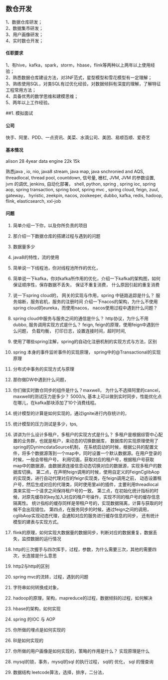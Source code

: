 ## 数仓开发

1、数据仓库研发；   
2、数据集市研发；   
3、用户画像研发；   
4、实时数仓开发；   
#### 任职要求    
1、有hive，kafka，spark，storm，hbase，flink等两种以上两年以上使用经验；          
2、熟悉数据仓库建设方法，对3NF范式，星型模型和雪花模型有一定理解；      
3、熟练使用SQL，对类SQL有过优化经验，对数据倾斜有深度的理解，了解特征工程常用方法；   
4、具备优秀的数学思维和建模思维；   
5、两年以上工作经验。 



##1. 模拟面试

#### 公司
快手、阿里、PDD、一点资讯、美菜、水滴公司、美团、易顺百顺、爱奇艺

#### 基本情况
alison 28  4year data engine  22k   15k

熟悉java , io, nio, java8 stream, java map, java snchronied and AQS,
threadlocal, thread pool, countdown, 信号量, 栅栏, JVM, JVM 的参数设置, jvm 的调优,
jenkins, 自动化部署， shell, python, 
spring , spring ioc, spring aop, spring transaction,
spring boot, spring mvc , spring cloud, feign, zuul, gateway， hyristic, zeekpin, 
nacos, zookeeper, dubbo, kafka, redis, hadoop, flink, 
elasticsearch, xxl-job

#### 问题

1. 简单介绍一下你，以及你所负责的项目
2. 那介绍一下数据仓库的搭建过程与遇到的问题
3. 数据量多少
4. java8的特性，流的使用
5. 简单说一下线程池，你对线程池所作的优化，
6. 简单说一下kafka，你对kafka所作用的优化，介绍一下kafka的架构图，如何保证顺序性，保存数据不丢失，
保证不重复消费， 什么原因引起的重复消费
7. 说一下spring cloud的， 网关的实现与作用，spring 中链路追踪是什么？ 服务熔断，服务宕机，服务的注册时间
介绍一下nacos的架构，为什么不使用spring cloud的eureka，而使用nacos， nacos使用过程中遇到什么问题？
8. spring cloud中服务与服务之间的通信是什么？ http协议，为什么不用dubbo, 服务调用实现方式是什么？
feign, feign的原理，使用feign中遇到什么问题， 负载均衡， 打印日志，设置连接时间，超时时间,
9. 使用了哪些spring注解，spring的自动化注册机制的实现方式与方法，区别
10. spring 本身的事件监听事件的实现原理， spring中的@Transactional的实现原理
11. 分布式中事务的实现方式与原理
12. 那你做DW中遇到什么问题，
13. 你们做实时数仓同步的组件是什么？maxwell， 为什么不选择阿里的cancel， maxwell的测试压力是多少？
5000/s, 基本上可以做到实时同步，性能优化点在哪儿，在kafka那块添加了10个消费线程。
14. 统计模型的计算是如何实现的，通过ignite进行内存统计的，
15. 统计模型的压力测试是多少，tps,
16. 讲讲为什么设计多租户，多租户的实现方式是什么？
多租户是根据综管中心配置的业务群，也就是租户，来动态的切换数据库， 数据库的实现原理使用了spring的DynimcdataSource机制，
在系统启动的时候，根据公共的配置文件，将多个数据源落到一个map中，同时设置一个默认数据源。在用户登录的时候，一般会带租户号，
利用切面，获取对应的租户号，根据租户号获取map中的数据源，由数据源连接信息动态切换对应的数据源，实现多租户的数据库切换。
第二点，在声明feign调用的时候，使用自定义的FeignCglibAop的实现类，进行自动代理对应的feign实现类，在feign调用之前，
动态设置租户号，然后生成对应的代理类，同时使用里ali的插件，主要利用threadlocal类来实现一个请求之间保持租户号的一致。
第三点，在初始化统计指标的时候，对原先缓存的key加入对应的租户号操作，实现不同的租户号的缓存信息隔离性。
统计指标的缓存同样是带租户号的，实现数据隔离，计算与获取的时候不会出现错位。
第四点，在服务同步的时候，通过feign之间的调用，cglibAop实现动态代理，会通知对应的服务进行缓存信息的同步，
还有统计模型的建表与实现方式。
17. flink的原理，如何实现大数据量的数据同步，判断对应的数据重复，数据丢失，监控数据的运行情况
18. http的三次握手与四次挥手，过程，参数，为什么需要三次，其他的需要四次，长连接是什么意思
19. http2与http的区别
20. spring mvc的流转，过程，遇到的问题
21. 字符串如何转换成对象，
22. hadoop的原理，架构，mapreduce的过程，数据倾斜的过程，如何解决
23. hbase的架构，如何实现
24. spring 的IOC 与 AOP
25. 你所做的埋点是如何实现的
26. BI是如何实现的
27. 你所做的用户画像是如何实现的，策略的作用是什么？ 实现原理是什么
28. mysql的锁，事务，mysql的sql 的执行过程， sql的 优化， sql 的慢查询



1. 数据结构
leetcode算法，选择，排序，二分法，
